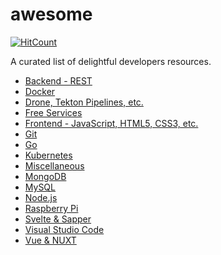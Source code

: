 # awesome

[![HitCount](http://hits.dwyl.com/acim/awesome.svg)](http://hits.dwyl.com/acim/awesome)

A curated list of delightful developers resources.

* [Backend - REST](backend.md)
* [Docker](docker.md)
* [Drone, Tekton Pipelines, etc.](cicd.md)
* [Free Services](services.md)
* [Frontend - JavaScript, HTML5, CSS3, etc.](frontend.md)
* [Git](git.md)
* [Go](go.md)
* [Kubernetes](k8s.md)
* [Miscellaneous](misc.md)
* [MongoDB](mongodb.md)
* [MySQL](mysql.md)
* [Node.js](node.md)
* [Raspberry Pi](pi.md)
* [Svelte & Sapper](svelte.md)
* [Visual Studio Code](vscode.md)
* [Vue & NUXT](vue.md)
